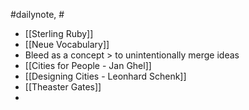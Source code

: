 #dailynote, #

- [[Sterling Ruby]]
- [[Neue Vocabulary]]
- Bleed as a concept > to unintentionally merge ideas
- [[Cities for People - Jan Ghel]]
- [[Designing Cities - Leonhard Schenk]]
- [[Theaster Gates]]
- 